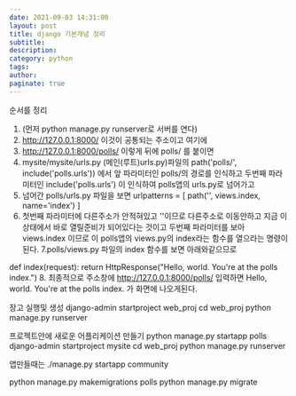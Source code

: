 ```yaml
---
date: 2021-09-03 14:31:00
layout: post
title: django 기본개념 정리
subtitle:
description:
category: python
tags:
author:
paginate: true
---
```


순서를 정리

1. (먼저 python manage.py runserver로 서버를 연다)
2. http://127.0.0.1:8000/ 이것이 공통되는 주소이고 여기에
3. http://127.0.0.1:8000/polls/ 이렇게 뒤에 polls/ 를 붙이면
4. mysite/mysite/urls.py (메인(루트)urls.py)파일의
   path('polls/', include('polls.urls')) 에서 앞 파라미터인 polls/의 경로를 인식하고 두번째 파라미터인 include('polls.urls') 이 인식하여
   polls앱의 urls.py로 넘어가고
5. 넘어간 polls/urls.py 파일을 보면
   urlpatterns = [ path('', views.index, name='index') ]
6. 첫번째 파라미터에 다른주소가 안적혀있고 ''이므로 다른주소로 이동안하고 지금 이 상태에서 바로 열릴준비가 되어있다는 것이고 두번째 파라미터를 보아 views.index 이므로 이 polls앱의 views.py의 index라는 함수를 열으라는 명령이 된다.
   7.polls/views.py 파일의 index 함수를 보면 아래와같으므로

def index(request):
return HttpResponse("Hello, world. You're at the polls index.") 8. 최종적으로 주소창에 http://127.0.0.1:8000/polls/ 입력하면
Hello, world. You're at the polls index. 가 화면에 나오게된다.

장고 실행및 생성
django-admin startproject web_proj
cd web_proj
python manage.py runserver

프로젝트안에 새로운 어플리케이션 만들기
python manage.py startapp polls
django-admin startproject mysite
cd web_proj
python manage.py runserver

앱만들때는
./manage.py startapp community

python manage.py makemigrations polls
python manage.py migrate
